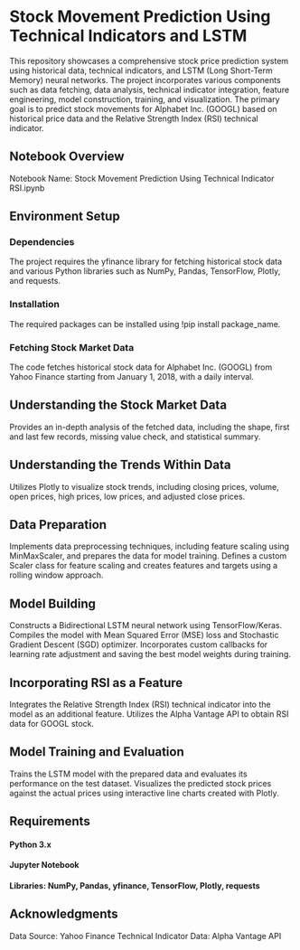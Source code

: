 # Stock Movement Prediction Using Technical Indicators and LSTM

 This repository showcases a comprehensive stock price prediction system using historical data, technical indicators, and LSTM (Long Short-Term Memory) neural networks. The project incorporates various components such as data fetching, data analysis, technical indicator integration, feature engineering, model construction, training, and visualization. The primary goal is to predict stock movements for Alphabet Inc. (GOOGL) based on historical price data and the Relative Strength Index (RSI) technical indicator.

## Notebook Overview
Notebook Name: Stock Movement Prediction Using Technical Indicator RSI.ipynb

## Environment Setup

### Dependencies
The project requires the yfinance library for fetching historical stock data and various Python libraries such as NumPy, Pandas, TensorFlow, Plotly, and requests.

### Installation
The required packages can be installed using !pip install package_name.

### Fetching Stock Market Data

The code fetches historical stock data for Alphabet Inc. (GOOGL) from Yahoo Finance starting from January 1, 2018, with a daily interval.

## Understanding the Stock Market Data

Provides an in-depth analysis of the fetched data, including the shape, first and last few records, missing value check, and statistical summary.

## Understanding the Trends Within Data

Utilizes Plotly to visualize stock trends, including closing prices, volume, open prices, high prices, low prices, and adjusted close prices.

## Data Preparation

Implements data preprocessing techniques, including feature scaling using MinMaxScaler, and prepares the data for model training.
Defines a custom Scaler class for feature scaling and creates features and targets using a rolling window approach.

## Model Building

Constructs a Bidirectional LSTM neural network using TensorFlow/Keras.
Compiles the model with Mean Squared Error (MSE) loss and Stochastic Gradient Descent (SGD) optimizer.
Incorporates custom callbacks for learning rate adjustment and saving the best model weights during training.

## Incorporating RSI as a Feature
Integrates the Relative Strength Index (RSI) technical indicator into the model as an additional feature.
Utilizes the Alpha Vantage API to obtain RSI data for GOOGL stock.

## Model Training and Evaluation
Trains the LSTM model with the prepared data and evaluates its performance on the test dataset.
Visualizes the predicted stock prices against the actual prices using interactive line charts created with Plotly.

## Requirements
#### Python 3.x
#### Jupyter Notebook
#### Libraries: NumPy, Pandas, yfinance, TensorFlow, Plotly, requests

## Acknowledgments
Data Source: Yahoo Finance
Technical Indicator Data: Alpha Vantage API
